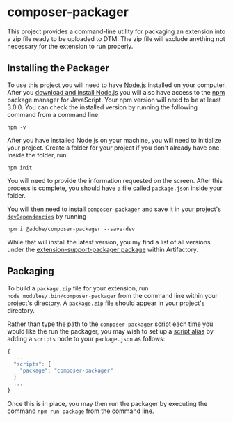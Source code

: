 # composer-packager

This project provides a command-line utility for packaging an extension into a zip file ready to be uploaded to DTM. The zip file will exclude anything not necessary for the extension to run properly.

## Installing the Packager

To use this project you will need to have [Node.js](https://nodejs.org/en/) installed on your computer. After you [download and install Node.js](https://nodejs.org/en/download/) you will also have access to the [npm](https://www.npmjs.com/) package manager for JavaScript. Your npm version will need to be at least 3.0.0. You can check the installed version by running the following command from a command line:

```
npm -v
```

After you have installed Node.js on your machine, you will need to initialize your project. Create a folder for your project if you don't already have one. Inside the folder, run

```
npm init
```

You will need to provide the information requested on the screen. After this process is complete, you should have a file called `package.json` inside your folder.

You will then need to install `composer-packager` and save it in your project's [`devDependencies`](https://docs.npmjs.com/files/package.json#devdependencies) by running

```
npm i @adobe/composer-packager --save-dev
```

While that will install the latest version, you my find a list of all versions under the [extension-support-packager package](https://artifactory.corp.adobe.com/artifactory/webapp/#/artifacts/browse/tree/General/npm-mcps-release-local/@reactor/extension-support-packager/-/@reactor) within Artifactory.

## Packaging

To build a `package.zip` file for your extension, run `node_modules/.bin/composer-packager` from the command line within your project's directory. A `package.zip` file should appear in your project's directory.

Rather than type the path to the `composer-packager` script each time you would like the run the packager, you may wish to set up a [script alias](https://docs.npmjs.com/misc/scripts) by adding a `scripts` node to your `package.json` as follows:

```javascript
{
  ...
  "scripts": {
    "package": "composer-packager"
  }
  ...
}
```

Once this is in place, you may then run the packager by executing the command `npm run package` from the command line.
